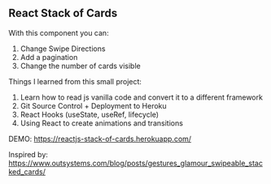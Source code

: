 ## React Stack of Cards

With this component you can:

1. Change Swipe Directions
2. Add a pagination
3. Change the number of cards visible

Things I learned from this small project:
1. Learn how to read js vanilla code and convert it to a different framework
2. Git Source Control + Deployment to Heroku
3. React Hooks (useState, useRef, lifecycle)
4. Using React to create animations and transitions


DEMO: https://reactjs-stack-of-cards.herokuapp.com/

Inspired by: https://www.outsystems.com/blog/posts/gestures_glamour_swipeable_stacked_cards/
